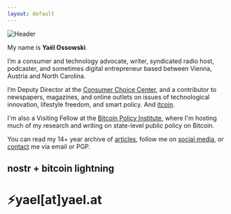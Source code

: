 ```yaml
---
layout: default
---
```

![Header](https://yaeloss.github.io/yaelat.github.io/assets/images/head.png)

  <p>My name is <b>Yaël Ossowski</b>.</p>
  
  <p>I’m a consumer and technology advocate, writer, syndicated radio host, podcaster, and sometimes digital entrepreneur based between Vienna, Austria and North Carolina.</p>

  <p>I’m Deputy Director at the <a href="https://consumerchoicecenter.org">Consumer Choice Center</a>, and a contributor to newspapers, magazines, and online outlets on issues of technological innovation, lifestyle freedom, and smart policy. And <a href="https://yael.ca/?s=bitcoin"><i class="fa fa-btc"></i>itcoin</a>.</p>
    
  <p>I'm also a Visiting Fellow at the <a href="https://www.btcpolicy.org/authors/yael-ossowski">Bitcoin Policy Institute</a>, where I'm hosting much of my research and writing on state-level public policy on Bitcoin.</p>
          
  <p>You can read my 14+ year archive of <a href="http:/yael.ca/">articles</a>, follow me on <a href="/links/">social media</a>, or <a href="/contact/">contact</a> me via email or PGP.</p>
 

## nostr + bitcoin lightning 

# &#9889;yael[at]yael.at